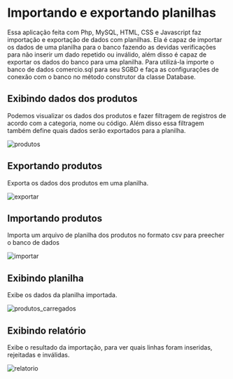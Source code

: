 # Importando e exportando planilhas

Essa aplicação feita com Php, MySQL, HTML, CSS e Javascript faz importação e exportação de dados com planilhas. Ela é capaz de importar os dados de uma planilha para o banco fazendo as devidas verificações para não inserir um dado repetido ou inválido, além disso é capaz de exportar os dados do banco para uma planilha. Para utilizá-la importe o banco de dados comercio.sql para seu SGBD e faça as configurações de conexão com o banco no método construtor da classe Database.

## Exibindo dados dos produtos

Podemos visualizar os dados dos produtos e fazer filtragem de registros de acordo com a categoria, nome ou código. Além disso essa filtragem também define quais dados serão exportados para a planilha.

![produtos](https://github.com/rodriguesrenato61/sistema-planilhas/blob/master/img/produtos.png)

## Exportando produtos

Exporta os dados dos produtos em uma planilha.

![exportar](https://github.com/rodriguesrenato61/sistema-planilhas/blob/master/img/planilha.png)

## Importando produtos

Importa um arquivo de planilha dos produtos no formato csv para preecher o banco de dados

![importar](https://github.com/rodriguesrenato61/sistema-planilhas/blob/master/img/importar.png)

## Exibindo planilha

Exibe os dados da planilha importada.

![produtos_carregados](https://github.com/rodriguesrenato61/sistema-planilhas/blob/master/img/produtos_carregados.png)

## Exibindo relatório

Exibe o resultado da importação, para ver quais linhas foram inseridas, rejeitadas e inválidas.

![relatorio](https://github.com/rodriguesrenato61/sistema-planilhas/blob/master/img/relatorio.png)
